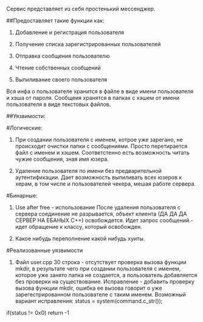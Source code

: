 Сервис представляет из себя простенький мессенджер. 

##Предоставляет такие функции как:

1.	 Добавление и регистрация пользователя

2.	Получение списка зарегистрированных пользователей

3.	Отправка сообщения пользователю

4.	Чтение собственных сообщений

5.	Выпиливание своего пользователя

Вся инфа о пользователе хранится в файле в виде имени пользователя и хэша от пароля. Сообщеия хранятся в папках с хэшем от имени пользователя в виде текстовых файлов.


##Уязвимости:

#Логические:

1.	При создании пользователя с именем, котрое уже зарегано, не происходит очистки папки с сообщениями. Просто перетирается файл с именем и хэшем. Соответстенно есть возможность читать чужие сообщения, зная имя юзера.

2.	Удаление пользователя по имени без предварительной аутентификации. Дает возможность выпиливать всех юзеров к херам, в том числе и пользователей чекера, мешая работе сервера.

#Бинарные:

1.	Use after free - использование После удаления пользователя с сервера соединение не разрывается, объект клиента (ДА ДА ДА СЕРВЕР НА ЕБАНЫХ С++) освобождется. Идет запрос сообщений.- идет обращение к классу, который освобожден.

2.	Какое нибудь переполнение какой нибудь хуиты.

#Реализованные уязвимости
1.	Файл user.cpp 30 строка - отсутствует проверка вызова функции mkdir, в результате чего при создании пользователя с именем, которое уже занято папка не создается, а пользователь добавляется без проверки на существование. Исправление - добавить проверку вызова функции mkdir, ошибка ее вызова говорит о уже зарегестрированном пользователе с таким именем.
Возможный вариант исправления:
status = system(command.c_str());
    
if(status != 0x0)
    return -1
